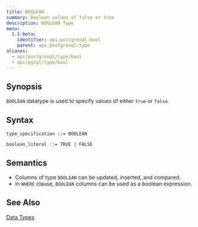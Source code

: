 ```yaml
---
title: BOOLEAN
summary: Boolean values of false or true
description: BOOLEAN Type
menu:
  1.1-beta:
    identifier: api-postgresql-bool
    parent: api-postgresql-type
aliases:
  - api/postgresql/type/bool
  - api/pgsql/type/bool
---
```


## Synopsis

`BOOLEAN` datatype is used to specify values of either `true` or `false`.

## Syntax
```
type_specification ::= BOOLEAN

boolean_literal ::= TRUE | FALSE
```

## Semantics

- Columns of type `BOOLEAN` can be updated, inserted, and compared.
- In `WHERE` clause, `BOOLEAN` columns can be used as a boolean expression.

## See Also

[Data Types](../type)
